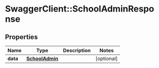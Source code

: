# SwaggerClient::SchoolAdminResponse

## Properties
Name | Type | Description | Notes
------------ | ------------- | ------------- | -------------
**data** | [**SchoolAdmin**](SchoolAdmin.md) |  | [optional] 

